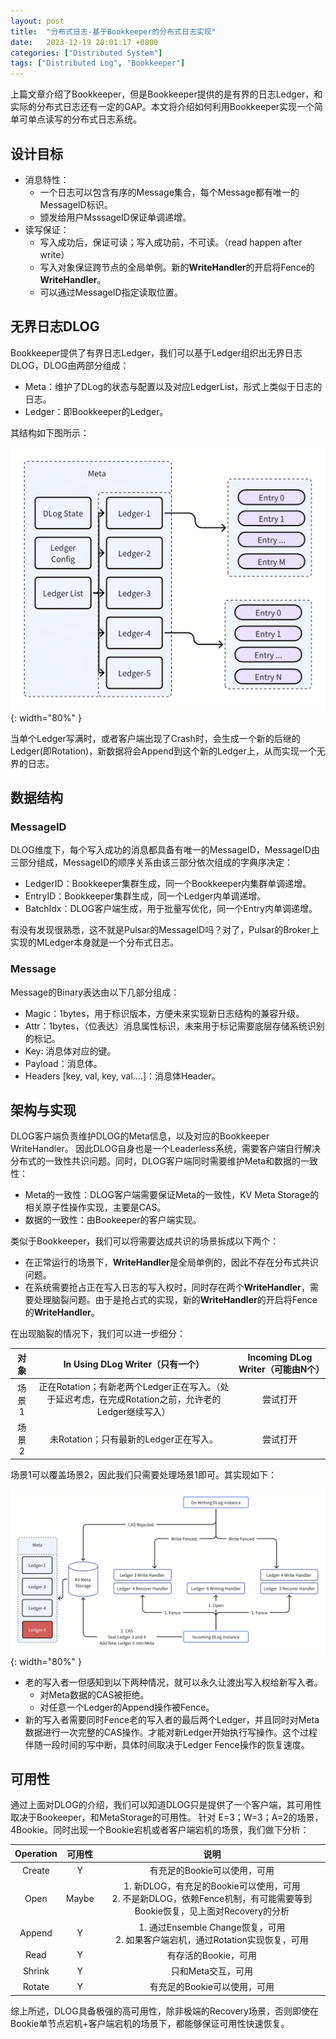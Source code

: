 ```yaml
---
layout: post
title:  "分布式日志-基于Bookkeeper的分布式日志实现"
date:   2023-12-19 20:01:17 +0800
categories: ["Distributed System"]
tags: ["Distributed Log", "Bookkeeper"]
---
```


上篇文章介绍了Bookkeeper，但是Bookkeeper提供的是有界的日志Ledger，和实际的分布式日志还有一定的GAP。本文将介绍如何利用Bookkeeper实现一个简单可单点读写的分布式日志系统。

<!-- more -->

## 设计目标

- 消息特性：
  - 一个日志可以包含有序的Message集合，每个Message都有唯一的MessageID标识。
  - 颁发给用户MsssageID保证单调递增。
- 读写保证：
  - 写入成功后，保证可读；写入成功前，不可读。（read happen after write）
  - 写入对象保证跨节点的全局单例。新的**WriteHandler**的开启将Fence的**WriteHandler**。
  - 可以通过MessageID指定读取位置。

## 无界日志DLOG

Bookkeeper提供了有界日志Ledger，我们可以基于Ledger组织出无界日志DLOG，DLOG由两部分组成：

- Meta：维护了DLog的状态与配置以及对应LedgerList，形式上类似于日志的日志。
- Ledger：即Bookkeeper的Ledger。

其结构如下图所示：

![DLOG](/assets/img/Distributed-Log-Implementation/dlog.png){: width="80%" }

当单个Ledger写满时，或者客户端出现了Crash时，会生成一个新的后继的Ledger(即Rotation)，新数据将会Append到这个新的Ledger上，从而实现一个无界的日志。

## 数据结构

### MessageID

DLOG维度下，每个写入成功的消息都具备有唯一的MessageID，MessageID由三部分组成，MessageID的顺序关系由该三部分依次组成的字典序决定：

- LedgerID：Bookkeeper集群生成，同一个Bookkeeper内集群单调递增。
- EntryID：Bookkeeper集群生成，同一个Ledger内单调递增。
- BatchIdx：DLOG客户端生成，用于批量写优化，同一个Entry内单调递增。

有没有发现很熟悉，这不就是Pulsar的MessageID吗？对了，Pulsar的Broker上实现的MLedger本身就是一个分布式日志。

### Message

Message的Binary表达由以下几部分组成：
- Magic：1bytes，用于标识版本，方便未来实现新日志结构的兼容升级。
- Attr：1bytes，（位表达）消息属性标识，未来用于标记需要底层存储系统识别的标记。
- Key: 消息体对应的键。
- Payload：消息体。
- Headers [key, val, key, val....]：消息体Header。

## 架构与实现

DLOG客户端负责维护DLOG的Meta信息，以及对应的Bookkeeper WriteHandler。
因此DLOG自身也是一个Leaderless系统，需要客户端自行解决分布式的一致性共识问题。同时，DLOG客户端同时需要维护Meta和数据的一致性：

- Meta的一致性：DLOG客户端需要保证Meta的一致性，KV Meta Storage的相关原子性操作实现，主要是CAS。
- 数据的一致性：由Bookeeper的客户端实现。

类似于Bookkeeper，我们可以将需要达成共识的场景拆成以下两个：

- 在正常运行的场景下，**WriteHandler**是全局单例的，因此不存在分布式共识问题。
- 在系统需要抢占正在写入日志的写入权时，同时存在两个**WriteHandler**，需要处理脑裂问题。由于是抢占式的实现，新的**WriteHandler**的开启将Fence的**WriteHandler**。

在出现脑裂的情况下，我们可以进一步细分：

| 对象 | In Using DLog Writer（只有一个） | Incoming DLog Writer（可能由N个） |
| :--: | :--: | :--: |
| 场景1 | 正在Rotation；有新老两个Ledger正在写入。（处于延迟考虑，在完成Rotation之前，允许老的Ledger继续写入） | 尝试打开 |
| 场景2 | 未Rotation；只有最新的Ledger正在写入。 | 尝试打开 |

场景1可以覆盖场景2，因此我们只需要处理场景1即可。其实现如下：

![DLOG-Architecture](/assets/img/Distributed-Log-Implementation/dlog-arch.png){: width="80%" }

- 老的写入者一但感知到以下两种情况，就可以永久让渡出写入权给新写入者。
  - 对Meta数据的CAS被拒绝。
  - 对任意一个Ledger的Append操作被Fence。
- 新的写入者需要同时Fence老的写入者的最后两个Ledger，并且同时对Meta数据进行一次完整的CAS操作。才能对新Ledger开始执行写操作。这个过程伴随一段时间的写中断，具体时间取决于Ledger Fence操作的恢复速度。

## 可用性

通过上面对DLOG的介绍，我们可以知道DLOG只是提供了一个客户端，其可用性取决于Bookeeper，和MetaStorage的可用性。
针对 E=3；W=3；A=2的场景，4Bookie。同时出现一个Bookie宕机或者客户端宕机的场景，我们做下分析：

| Operation | 可用性 | 说明 |
| :--: | :--: | :--: |
| Create | Y |有充足的Bookie可以使用，可用 |
| Open | Maybe | 1. 新DLOG，有充足的Bookie可以使用，可用 <br> 2. 不是新DLOG，依赖Fence机制，有可能需要等到Bookie恢复，见上面对Recovery的分析 |
| Append | Y | 1. 通过Ensemble Change恢复，可用<br>2. 如果客户端宕机，通过Rotation实现恢复，可用 |
| Read | Y | 有存活的Bookie，可用 |
| Shrink | Y | 只和Meta交互，可用 |
| Rotate | Y | 有充足的Bookie可以使用，可用 |

综上所述，DLOG具备极强的高可用性，除非极端的Recovery场景，否则即使在Bookie单节点宕机+客户端宕机的场景下，都能够保证可用性快速恢复。
